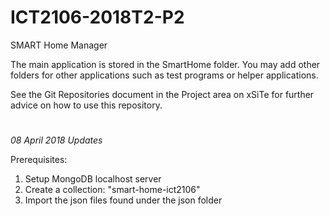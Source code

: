# ICT2106-2018T2-P2
SMART Home Manager

The main application is stored in the SmartHome folder. You may add other folders for other applications
such as test programs or helper applications.

See the Git Repositories document in the Project area on xSiTe for further advice on how to use this
repository.
#
*08 April 2018 Updates*

Prerequisites:
1. Setup MongoDB localhost server
2. Create a collection: "smart-home-ict2106"
3. Import the json files found under the json folder
